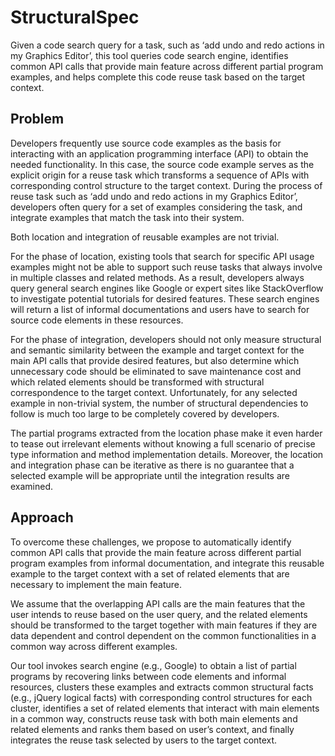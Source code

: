 # StructuralSpec

Given a code search query for a task, such as ‘add undo and redo actions in my Graphics Editor’, this tool queries code search engine, identifies common API calls that provide main feature across different partial program examples, and helps complete this code reuse task based on the  target context.
 
## Problem
Developers frequently use source code examples as the basis for interacting with an application programming interface (API) to obtain the needed functionality. In this case, the source code example serves as the explicit origin for a reuse task which transforms a sequence of APIs with corresponding control structure to the target context. During the process of reuse task such as ‘add undo and redo actions in my Graphics Editor’, developers often query for a set of examples considering the task, and integrate examples that match the task into their system.

Both location and integration of reusable examples are not trivial. 

For the phase of location, existing tools that search for specific API usage examples might not be able to support such reuse tasks that always involve in multiple classes and related methods. As a result, developers always query general search engines like Google or expert sites like StackOverflow to investigate potential tutorials for desired features. These search engines will return a list of informal documentations and users have to search for source code elements in these resources.

For the phase of integration, developers should not only measure structural and semantic similarity between the example and target context for the main API calls that provide desired features, but also determine which unnecessary code should be eliminated to save maintenance cost and which related elements should be transformed with structural correspondence to the target context. Unfortunately, for any selected example in non-trivial system, the number of structural dependencies to follow is much too large to be completely covered by developers. 

The partial programs extracted from the location phase make it even harder to tease out irrelevant elements without knowing a full scenario of precise type information and method implementation details. Moreover, the location and integration phase can be iterative as there is no guarantee that a selected example will be appropriate until the integration results are examined.

## Approach
To overcome these challenges, we propose to automatically identify common API calls that provide the main feature across different partial program examples from informal documentation, and integrate this reusable example to the target context with a set of related elements that are necessary to implement the main feature. 

We assume that the overlapping API calls are the main features that the user intends to reuse based on the user query, and the related elements should be transformed to the target together with main features if they are data dependent and control dependent on the common functionalities in a common way across different examples. 

Our tool invokes search engine (e.g., Google) to obtain a list of partial programs by recovering links between code elements and informal resources, clusters these examples and extracts common structural facts (e.g., jQuery logical facts) with corresponding control structures for each cluster, identifies a set of related elements that interact with main elements in a common way, constructs reuse task with both main elements and related elements and ranks them based on user’s context, and finally integrates the reuse task selected by users to the target context.

